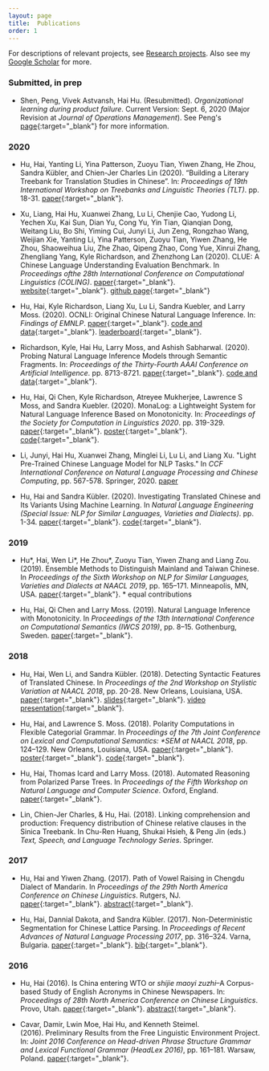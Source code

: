 ```yaml
---
layout: page
title:  Publications
order: 1
---
```


For descriptions of relevant 
projects, see [Research projects](https://huhailinguist.github.io/projects/).
Also see my [Google Scholar](https://scholar.google.com/citations?user=G2RN6qMAAAAJ&hl=en) 
for more.

### Submitted, in prep

- Shen, Peng, Vivek Astvansh, Hai Hu. (Resubmitted). *Organizational learning during product failure*.
Current Version: Sept. 6, 2020 (Major Revision at *Journal of Operations Management*). See Peng's [page](https://sites.google.com/view/pengshen/research){:target="_blank"} for more information. 


### 2020

- Hu, Hai, Yanting Li, Yina Patterson, Zuoyu Tian, Yiwen Zhang, He Zhou, Sandra Kübler, and Chien-Jer Charles Lin (2020). “Building a Literary Treebank for  Translation Studies in Chinese”. In: *Proceedings of 19th International Workshop on Treebanks and Linguistic Theories (TLT)*. pp. 18-31. [paper](https://www.aclweb.org/anthology/2020.tlt-1.2.pdf){:target="_blank"}.

- Xu, Liang, Hai Hu, Xuanwei Zhang, Lu Li, Chenjie Cao, Yudong Li, Yechen Xu, Kai Sun, Dian Yu, Cong Yu, Yin Tian, Qianqian Dong, Weitang Liu, Bo Shi, Yiming Cui, Junyi Li, Jun Zeng, Rongzhao Wang, Weijian Xie, Yanting Li, Yina Patterson, Zuoyu Tian, Yiwen Zhang, He Zhou, Shaoweihua Liu, Zhe Zhao, Qipeng Zhao, Cong Yue, Xinrui Zhang, Zhengliang Yang, Kyle Richardson, and Zhenzhong Lan (2020). CLUE: A Chinese Language Understanding Evaluation Benchmark. In *Proceedings ofthe 28th International Conference on Computational Linguistics (COLING)*. [paper](https://arxiv.org/pdf/2004.05986.pdf){:target="_blank"}. [website](https://www.cluebenchmarks.com/){:target="_blank"}. [github page](https://github.com/CLUEbenchmark/CLUE){:target="_blank"}


- Hu, Hai, Kyle Richardson, Liang Xu, Lu Li, Sandra Kuebler, and Larry Moss. (2020). OCNLI: Original Chinese Natural Language Inference. In: *Findings of EMNLP*. [paper](https://arxiv.org/abs/2010.05444){:target="_blank"}. [code and data](https://github.com/CLUEbenchmark/OCNLI){:target="_blank"}. [leaderboard](https://www.cluebenchmarks.com/nli.html){:target="_blank"}.

- Richardson, Kyle, Hai Hu, Larry Moss, and Ashish Sabharwal. (2020). Probing Natural Language Inference Models through Semantic Fragments. In: *Proceedings of the Thirty-Fourth AAAI Conference on Artificial Intelligence*. pp. 8713-8721. [paper](https://arxiv.org/abs/1909.07521){:target="_blank"}. [code and data](https://github.com/yakazimir/semantic_fragments){:target="_blank"}.

- Hu, Hai, Qi Chen, Kyle Richardson, Atreyee Mukherjee, Lawrence S Moss, and Sandra Kuebler. (2020). MonaLog: a Lightweight System for Natural Language Inference Based on Monotonicity. In: *Proceedings of the Society for Computation in Linguistics 2020*. pp. 319-329. [paper](https://scholarworks.umass.edu/scil/vol3/iss1/31/){:target="_blank"}. [poster](https://huhailinguist.github.io/projects/monalog_poster.pdf){:target="_blank"}. [code](https://github.com/huhailinguist/monalog){:target="_blank"}.

- Li, Junyi, Hai Hu, Xuanwei Zhang, Minglei Li, Lu Li, and Liang Xu. "Light Pre-Trained Chinese Language Model for NLP Tasks." In *CCF International Conference on Natural Language Processing and Chinese Computing*, pp. 567-578. Springer, 2020. [paper](https://link.springer.com/chapter/10.1007/978-3-030-60457-8_47)

- Hu, Hai and Sandra Kübler. (2020). Investigating Translated Chinese and Its Variants Using Machine Learning. In *Natural Language Engineering (Special Issue: NLP for Similar Languages, Varieties and Dialects)*. pp. 1-34. [paper](http://dx.doi.org/10.1017/S1351324920000182){:target="_blank"}. [code](https://github.com/huhailinguist/translationese){:target="_blank"}.


### 2019

- Hu\*, Hai, Wen Li\*, He Zhou\*, Zuoyu Tian, Yiwen Zhang and Liang Zou. (2019). Ensemble Methods to Distinguish Mainland and Taiwan Chinese. In *Proceedings of the Sixth Workshop on NLP for Similar Languages, Varieties and Dialects at NAACL 2019*, pp. 165–171. Minneapolis, MN, USA. [paper](http://web.science.mq.edu.au/~smalmasi/vardial6/pdf/W19-1417.pdf){:target="_blank"}.
\* equal contributions

- Hu, Hai, Qi Chen and Larry Moss. (2019). Natural Language Inference with Monotonicity. In *Proceedings of the 13th International Conference on Computational Semantics (IWCS 2019)*, pp. 8–15. Gothenburg, Sweden. [paper](https://www.aclweb.org/anthology/W19-0502){:target="_blank"}.


### 2018

- Hu, Hai, Wen Li, and Sandra Kübler. (2018). Detecting Syntactic Features of Translated Chinese. In *Proceedings of the 2nd Workshop on Stylistic Variation at NAACL 2018*, pp. 20-28. New Orleans, Louisiana, USA. [paper](http://www.aclweb.org/anthology/W18-1603){:target="_blank"}. [slides](https://huhailinguist.github.io/projects/presentation_naacl_workshop_final.pdf){:target="_blank"}. [video presentation](https://www.youtube.com/watch?v=Q1WgnwIvVZE){:target="_blank"}.

- Hu, Hai, and Lawrence S. Moss. (2018). Polarity Computations in Flexible Categorial Grammar. In *Proceedings of the 7th Joint Conference on Lexical and Computational Semantics: \*SEM at NAACL 2018*, pp. 124–129. New Orleans, Louisiana, USA. [paper](http://aclweb.org/anthology/S18-2015){:target="_blank"}. [poster](https://huhailinguist.github.io/projects/starSemPoster.pdf){:target="_blank"}. [code](https://github.com/huhailinguist/ccg2mono){:target="_blank"}.

- Hu, Hai, Thomas Icard and Larry Moss. (2018). Automated Reasoning from Polarized Parse Trees. In *Proceedings of the Fifth Workshop on Natural Language and Computer Science*. Oxford, England. [paper](https://easychair.org/publications/preprint/xJmn){:target="_blank"}.

- Lin, Chien-Jer Charles, & Hu, Hai. (2018). Linking comprehension and production: Frequency distribution of Chinese relative clauses in the Sinica Treebank. In Chu-Ren Huang, Shukai Hsieh, & Peng Jin (eds.) *Text, Speech, and Language Technology Series*. Springer.

### 2017

- Hu, Hai and Yiwen Zhang. (2017). Path of Vowel Raising in Chengdu Dialect of Mandarin. In *Proceedings of the 29th North America Conference on Chinese Linguistics*. Rutgers, NJ. [paper](https://naccl.osu.edu/sites/naccl.osu.edu/files/29-Hu%26Zhang-p.481-498.pdf){:target="_blank"}. [abstract](NACCL29_Hu_IndianaUniv.pdf){:target="_blank"}.

- Hu, Hai, Dannial Dakota, and Sandra Kübler. (2017). Non-Deterministic Segmentation for Chinese Lattice Parsing. In *Proceedings of Recent Advances of Natural Language Processing 2017*, pp. 316–324. Varna, Bulgaria. [paper](http://acl-bg.org/proceedings/2017/RANLP%202017/pdf/RANLP043.pdf){:target="_blank"}. [bib](ranlp2017.bib.txt){:target="_blank"}.


### 2016  

- Hu, Hai (2016). Is China entering WTO or *shijie maoyi zuzhi*–A Corpus-based Study of English Acronyms in Chinese Newspapers. In: *Proceedings of 28th North America Conference on Chinese Linguistics*. Provo, Utah. [paper](https://arxiv.org/abs/1711.06895){:target="_blank"}. [abstract](2016_naccl_abstract_hai-hu.pdf){:target="_blank"}.

- Cavar, Damir, Lwin Moe, Hai Hu, and Kenneth Steimel. (2016). Preliminary Results from the Free Linguistic Environment Project. In: *Joint 2016 Conference on Head-driven Phrase Structure Grammar and Lexical Functional Grammar (HeadLex 2016)*, pp. 161–181. Warsaw, Poland. [paper](http://web.stanford.edu/group/cslipublications/cslipublications/HPSG/2016/headlex2016-cmhs.pdf){:target="_blank"}.

